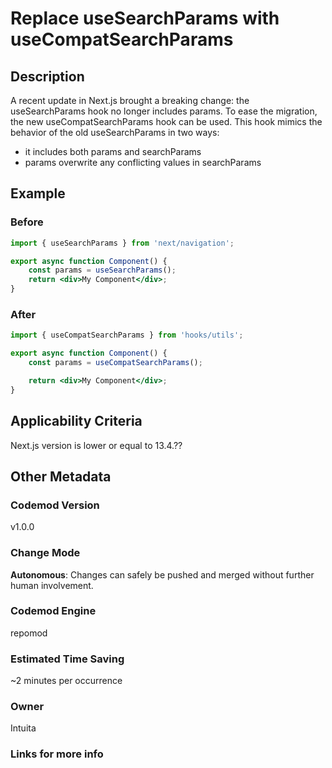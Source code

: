 # Replace useSearchParams with useCompatSearchParams

## Description

A recent update in Next.js brought a breaking change: the useSearchParams hook no longer includes params. To ease the migration, the new useCompatSearchParams hook can be used. This hook mimics the behavior of the old useSearchParams in two ways:

-   it includes both params and searchParams
-   params overwrite any conflicting values in searchParams

## Example

### Before

```jsx
import { useSearchParams } from 'next/navigation';

export async function Component() {
	const params = useSearchParams();
	return <div>My Component</div>;
}
```

### After

```jsx
import { useCompatSearchParams } from 'hooks/utils';

export async function Component() {
	const params = useCompatSearchParams();

	return <div>My Component</div>;
}
```

## Applicability Criteria

Next.js version is lower or equal to 13.4.??

## Other Metadata

### Codemod Version

v1.0.0

### Change Mode

**Autonomous**: Changes can safely be pushed and merged without further human involvement.

### **Codemod Engine**

repomod

### Estimated Time Saving

~2 minutes per occurrence

### Owner

Intuita

### Links for more info
